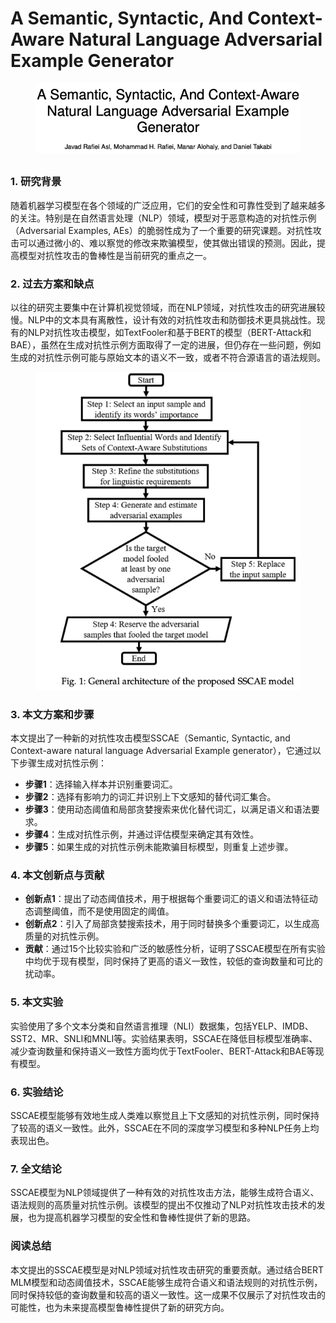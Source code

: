 # A Semantic, Syntactic, And Context-Aware Natural Language Adversarial Example Generator

<figure><img src="../.gitbook/assets/image (18).png" alt=""><figcaption></figcaption></figure>

##

### 1. 研究背景

随着机器学习模型在各个领域的广泛应用，它们的安全性和可靠性受到了越来越多的关注。特别是在自然语言处理（NLP）领域，模型对于恶意构造的对抗性示例（Adversarial Examples, AEs）的脆弱性成为了一个重要的研究课题。对抗性攻击可以通过微小的、难以察觉的修改来欺骗模型，使其做出错误的预测。因此，提高模型对抗性攻击的鲁棒性是当前研究的重点之一。

### 2. 过去方案和缺点

以往的研究主要集中在计算机视觉领域，而在NLP领域，对抗性攻击的研究进展较慢。NLP中的文本具有离散性，设计有效的对抗性攻击和防御技术更具挑战性。现有的NLP对抗性攻击模型，如TextFooler和基于BERT的模型（BERT-Attack和BAE），虽然在生成对抗性示例方面取得了一定的进展，但仍存在一些问题，例如生成的对抗性示例可能与原始文本的语义不一致，或者不符合源语言的语法规则。

<figure><img src="../.gitbook/assets/image (1) (1) (1) (1) (1) (1) (1) (1) (1) (1) (1) (1) (1) (1) (1) (1) (1) (1) (1) (1) (1) (1) (1) (1) (1).png" alt=""><figcaption></figcaption></figure>

### 3. 本文方案和步骤

本文提出了一种新的对抗性攻击模型SSCAE（Semantic, Syntactic, and Context-aware natural language Adversarial Example generator），它通过以下步骤生成对抗性示例：

* **步骤1**：选择输入样本并识别重要词汇。
* **步骤2**：选择有影响力的词汇并识别上下文感知的替代词汇集合。
* **步骤3**：使用动态阈值和局部贪婪搜索来优化替代词汇，以满足语义和语法要求。
* **步骤4**：生成对抗性示例，并通过评估模型来确定其有效性。
* **步骤5**：如果生成的对抗性示例未能欺骗目标模型，则重复上述步骤。

### 4. 本文创新点与贡献

* **创新点1**：提出了动态阈值技术，用于根据每个重要词汇的语义和语法特征动态调整阈值，而不是使用固定的阈值。
* **创新点2**：引入了局部贪婪搜索技术，用于同时替换多个重要词汇，以生成高质量的对抗性示例。
* **贡献**：通过15个比较实验和广泛的敏感性分析，证明了SSCAE模型在所有实验中均优于现有模型，同时保持了更高的语义一致性，较低的查询数量和可比的扰动率。

### 5. 本文实验

实验使用了多个文本分类和自然语言推理（NLI）数据集，包括YELP、IMDB、SST2、MR、SNLI和MNLI等。实验结果表明，SSCAE在降低目标模型准确率、减少查询数量和保持语义一致性方面均优于TextFooler、BERT-Attack和BAE等现有模型。

### 6. 实验结论

SSCAE模型能够有效地生成人类难以察觉且上下文感知的对抗性示例，同时保持了较高的语义一致性。此外，SSCAE在不同的深度学习模型和多种NLP任务上均表现出色。

### 7. 全文结论

SSCAE模型为NLP领域提供了一种有效的对抗性攻击方法，能够生成符合语义、语法规则的高质量对抗性示例。该模型的提出不仅推动了NLP对抗性攻击技术的发展，也为提高机器学习模型的安全性和鲁棒性提供了新的思路。

### 阅读总结

本文提出的SSCAE模型是对NLP领域对抗性攻击研究的重要贡献。通过结合BERT MLM模型和动态阈值技术，SSCAE能够生成符合语义和语法规则的对抗性示例，同时保持较低的查询数量和较高的语义一致性。这一成果不仅展示了对抗性攻击的可能性，也为未来提高模型鲁棒性提供了新的研究方向。
